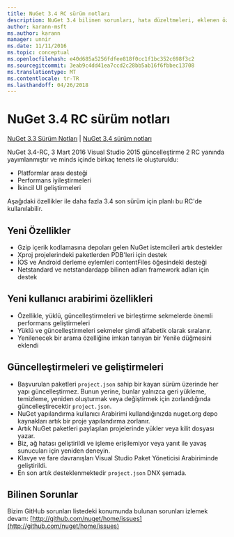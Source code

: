 ```yaml
---
title: NuGet 3.4 RC sürüm notları
description: NuGet 3.4 bilinen sorunları, hata düzeltmeleri, eklenen özellikleri ve dcr dahil olmak üzere RC sürüm notları.
author: karann-msft
ms.author: karann
manager: unnir
ms.date: 11/11/2016
ms.topic: conceptual
ms.openlocfilehash: e40d685a5256fdfee818f0cc1f1bc352c698f3c2
ms.sourcegitcommit: 3eab9c4dd41ea7ccd2c28bb5ab16f6fbbec13708
ms.translationtype: MT
ms.contentlocale: tr-TR
ms.lasthandoff: 04/26/2018
---
```

# <a name="nuget-34-rc-release-notes"></a>NuGet 3.4 RC sürüm notları

[NuGet 3.3 Sürüm Notları](../release-notes/nuget-3.3.md) | [NuGet 3.4 sürüm notları](../release-notes/nuget-3.4.md)

NuGet 3.4-RC, 3 Mart 2016 Visual Studio 2015 güncelleştirme 2 RC yanında yayımlanmıştır ve minds içinde birkaç tenets ile oluşturuldu:

* Platformlar arası desteği
* Performans iyileştirmeleri
* İkincil UI geliştirmeleri

Aşağıdaki özellikler ile daha fazla 3.4 son sürüm için planlı bu RC'de kullanılabilir.

## <a name="new-features"></a>Yeni Özellikler

* Gzip içerik kodlamasına depoları gelen NuGet istemcileri artık destekler
* Xproj projelerindeki paketlerden PDB'leri için destek
* İOS ve Android derleme eylemleri contentFiles öğesindeki desteği
* Netstandard ve netstandardapp bilinen adları framework adları için destek

## <a name="new-user-interface-features"></a>Yeni kullanıcı arabirimi özellikleri

* Özellikle, yüklü, güncelleştirmeleri ve birleştirme sekmelerde önemli performans geliştirmeleri
* Yüklü ve güncelleştirmeleri sekmeler şimdi alfabetik olarak sıralanır.
* Yenilenecek bir arama özelliğine imkan tanıyan bir Yenile düğmesini eklendi

## <a name="updates-and-improvements"></a>Güncelleştirmeleri ve geliştirmeleri

* Başvurulan paketleri `project.json` sahip bir kayan sürüm üzerinde her yapı güncelleştirmez. Bunun yerine, bunlar yalnızca geri yükleme, temizleme, yeniden oluşturmak veya değiştirmek için zorlandığında güncelleştirecektir `project.json`.
* NuGet yapılandırma kullanıcı Arabirimi kullandığınızda nuget.org depo kaynakları artık bir proje yapılandırma zorlanır.
* Artık NuGet paketleri paylaşılan projelerinde yükler veya kilit dosyası yazar.
* Biz, ağ hatası geliştirildi ve işleme erişilemiyor veya yanıt ile yavaş sunucuları için yeniden deneyin.
* Klavye ve fare davranışları Visual Studio Paket Yöneticisi Arabiriminde geliştirildi.
* En son artık desteklenmektedir `project.json` DNX şemada.

## <a name="known-issues"></a>Bilinen Sorunlar

Bizim GitHub sorunları listedeki konumunda bulunan sorunları izlemek devam: [http://github.com/nuget/home/issues](http://github.com/nuget/home/issues)